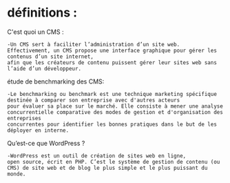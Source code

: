 # définitions :
C'est quoi un CMS :

	-Un CMS sert à faciliter l’administration d’un site web.
	Effectivement, un CMS propose une interface graphique pour gérer les contenus d’un site internet, 
	afin que les créateurs de contenu puissent gérer leur sites web sans l’aide d’un développeur.

étude de benchmarking des CMS:

	-Le benchmarking ou benchmark est une technique marketing spécifique destinée à comparer son entreprise avec d'autres acteurs 
	pour évaluer sa place sur le marché. Elle consiste à mener une analyse concurrentielle comparative des modes de gestion et d'organisation des entreprises 
	concurrentes pour identifier les bonnes pratiques dans le but de les déployer en interne.


Qu’est-ce que WordPress ? 

	-WordPress est un outil de création de sites web en ligne, 
	open source, écrit en PHP. C’est le système de gestion de contenu (ou CMS) de site web et de blog le plus simple et le plus puissant du monde.
  
 
  
  
